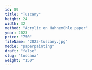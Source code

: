 ```yaml
---
id: 89
title: "Tuscany"
height: 24
width: 32
method: "Acrylic on Hahnemühle paper"
year: 2023
price: "750"
fileName: "2023-tuscany.jpg"
medie: "paperpainting"
draft: "false"
slug: "toscana"
weight: "150"
---
```

